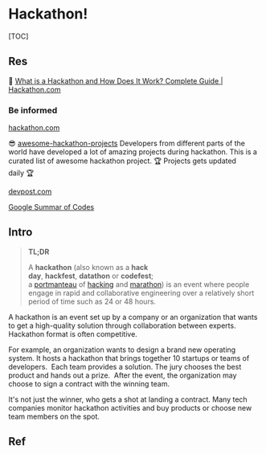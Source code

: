 # Hackathon!

[TOC]



## Res
🤔 [What is a Hackathon and How Does It Work? Complete Guide | Hackathon.com](https://tips.hackathon.com/article/what-is-a-hackathon)


### Be informed
[hackathon.com](https://www.hackathon.com)

😎 [awesome-hackathon-projects](https://github.com/Olanetsoft/awesome-hackathon-projects)
Developers from different parts of the world have developed a lot of amazing projects during hackathon. This is a curated list of awesome hackathon project. 🏆 Projects gets updated daily 🏆

[devpost.com](https://devpost.com/software)

[Google Summar of Codes](https://awesomeopensource.com)



## Intro
> **TL;DR**
> 
> A **hackathon** (also known as a **hack day**, **hackfest**, **datathon** or **codefest**; a [portmanteau](https://en.wikipedia.org/wiki/Portmanteau "Portmanteau") of [hacking](https://en.wikipedia.org/wiki/Hacker_culture "Hacker culture") and [marathon](https://en.wikipedia.org/wiki/Marathon "Marathon")) is an event where people engage in rapid and collaborative engineering over a relatively short period of time such as 24 or 48 hours.

A hackathon is an event set up by a company or an organization that wants to get a high-quality solution through collaboration between experts. Hackathon format is often competitive.

For example, an organization wants to design a brand new operating system. It hosts a hackathon that brings together 10 startups or teams of developers.  Each team provides a solution. The jury chooses the best product and hands out a prize.  After the event, the organization may choose to sign a contract with the winning team. 

It's not just the winner, who gets a shot at landing a contract. Many tech companies monitor hackathon activities and buy products or choose new team members on the spot.


## Ref
[What is a Hackathon? A Newbie's Guide to Collaborative Coding | Rasmussen University]: https://www.rasmussen.edu/degrees/technology/blog/what-is-a-hackathon/

[Hackathon | Wikipedia]: https://en.wikipedia.org/wiki/Hackathon

[What is hackathon? | TechTarget]: https://www.techtarget.com/searchcio/definition/hackathon

[Hackathon Project Ideas: Here's Your Go-To Guide For Hackathons]: https://unstop.com/blog/hackathon-project-ideas

